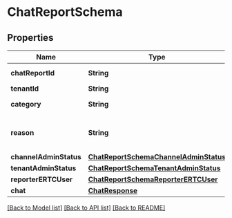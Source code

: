 # ChatReportSchema

## Properties
Name | Type | Description | Notes
------------ | ------------- | ------------- | -------------
**chatReportId** | **String** | Chat Report ID | [optional] 
**tenantId** | **String** | Tenant Id | [optional] 
**category** | **String** | Category of chat Report | [optional] 
**reason** | **String** | detailed reason for raising chat report | [optional] 
**channelAdminStatus** | [**ChatReportSchemaChannelAdminStatus**](ChatReportSchemaChannelAdminStatus.md) |  | [optional] 
**tenantAdminStatus** | [**ChatReportSchemaTenantAdminStatus**](ChatReportSchemaTenantAdminStatus.md) |  | [optional] 
**reporterERTCUser** | [**ChatReportSchemaReporterERTCUser**](ChatReportSchemaReporterERTCUser.md) |  | [optional] 
**chat** | [**ChatResponse**](ChatResponse.md) |  | [optional] 

[[Back to Model list]](../README.md#documentation-for-models) [[Back to API list]](../README.md#documentation-for-api-endpoints) [[Back to README]](../README.md)



